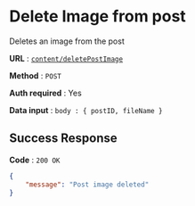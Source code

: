 # Delete Image from post

Deletes an image from the post

**URL** : [`content/deletePostImage`](../API/routes/create.js#L153)

**Method** : `POST`

**Auth required** : Yes

**Data input** : `body : { postID, fileName }`

## Success Response

**Code** : `200 OK`

```json
{
    "message": "Post image deleted"
}
```